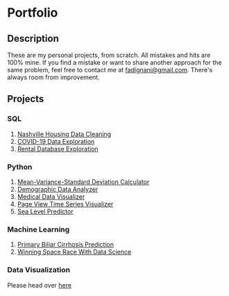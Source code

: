 # Portfolio

## Description

These are my personal projects, from scratch. All mistakes and hits are 100% mine. If you find a mistake or want to share another approach for the same problem, feel free to contact me at [fadignani@gmail.com](fadignani@gmail.com). There's always room from improvement.

## Projects

### SQL

1. [Nashville Housing Data Cleaning](sql_cleaning)
2. [COVID-19 Data Exploration](sql_covid)
3. [Rental Database Exploration](sql_sakila)

### Python

1. [Mean-Variance-Standard Deviation Calculator](https://github.com/datakrdo/freecodecamp-dapython/tree/main/01-mean-variance-standard-deviation-calculator)
2. [Demographic Data Analyzer](https://github.com/datakrdo/freecodecamp-dapython/tree/main/02-demographic-data-analyzer)
3. [Medical Data Visualizer](https://github.com/datakrdo/freecodecamp-dapython/tree/main/03-medical-data-visualizer)
4. [Page View Time Series Visualizer](https://github.com/datakrdo/freecodecamp-dapython/tree/main/04-page-view-time-series-visualizer)
5. [Sea Level Predictor](https://github.com/datakrdo/freecodecamp-dapython/tree/main/05-sea-level-predictor/)

### Machine Learning

1. [Primary Biliar Cirrhosis Prediction](cirrhosis)
2. [Winning Space Race With Data Science](https://github.com/datakrdo/coursera_IBM_capstone)

### Data Visualization

Please head over [here](https://github.com/datakrdo/dataviz)
